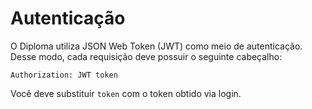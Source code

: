 
# Autenticação

O Diploma utiliza JSON Web Token (JWT) como meio de autenticação. Desse modo, cada requisição deve possuir o seguinte cabeçalho:

`Authorization: JWT token`

<aside class="notice">
Você deve substituir <code>token</code> com o token obtido via login.
</aside>
